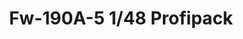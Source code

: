 ---
layout: product
title: "Fw-190A-5 1/48 Profipack"
price: "3800" 
desc: "Maketa"
img_path: "/assets/img/82149.webp"
brand: "EDUARD"
available: false
special_offer: false
new: false
soon: false
cat: "010000"
subcat: "010400"
subsubcat: "00"
sifra: "82149"
popular: false
spec: false
---